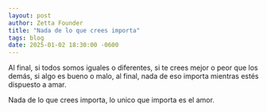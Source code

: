 ```yaml
---
layout: post
author: Zetta Founder
title: "Nada de lo que crees importa"
tags: blog
date: 2025-01-02 18:30:00 -0600
---
```


Al final, si todos somos iguales o diferentes, si te crees mejor o peor que los demás, si algo es bueno o malo, al final, nada de eso importa mientras estés dispuesto a amar.

Nada de lo que crees importa, lo unico que importa es el amor.
